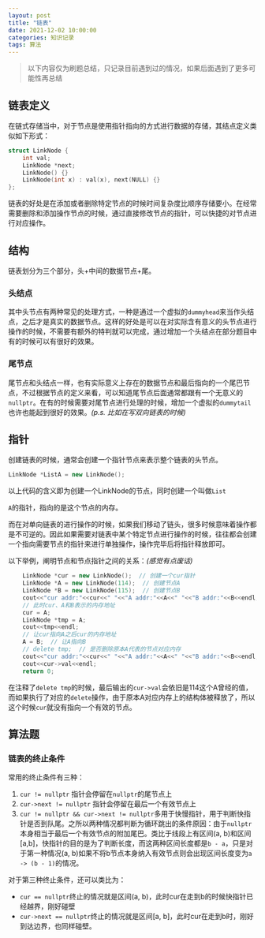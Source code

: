 ```yaml
---
layout: post
title: "链表"
date: 2021-12-02 10:00:00
categories: 知识记录
tags: 算法
---
```


> 以下内容仅为刷题总结，只记录目前遇到过的情况，如果后面遇到了更多可能性再总结

## 链表定义

在链式存储当中，对于节点是使用指针指向的方式进行数据的存储，其结点定义类似如下形式：

```cpp
struct LinkNode {
    int val;
    LinkNode *next;
    LinkNode() {}
    LinkNode(int x) : val(x), next(NULL) {}
};
```

链表的好处是在添加或者删除特定节点的时候时间复杂度比顺序存储要小。在经常需要删除和添加操作节点的时候，通过直接修改节点的指针，可以快捷的对节点进行对应操作。

## 结构

链表划分为三个部分，头+中间的数据节点+尾。

### 头结点

其中头节点有两种常见的处理方式，一种是通过一个虚拟的`dummyhead`来当作头结点，之后才是真实的数据节点。这样的好处是可以在对实际含有意义的头节点进行操作的时候，不需要有额外的特判就可以完成，通过增加一个头结点在部分题目中有的时候可以有很好的效果。

### 尾节点

尾节点和头结点一样，也有实际意义上存在的数据节点和最后指向的一个尾巴节点，不过根据节点的定义来看，可以知道尾节点后面通常都跟有一个无意义的`nullptr`。在有的时候需要对尾节点进行处理的时候，增加一个虚拟的`dummytail`也许也能起到很好的效果。*(p.s. 比如在写双向链表的时候)*

## 指针

创建链表的时候，通常会创建一个指针节点来表示整个链表的头节点。

```cpp
LinkNode *ListA = new LinkNode();
```

以上代码的含义即为创建一个LinkNode的节点，同时创建一个叫做`List`

`A`的指针，指向的是这个节点的内存。

而在对单向链表的进行操作的时候，如果我们移动了链头，很多时候意味着操作都是不可逆的。因此如果需要对链表中某个特定节点进行操作的时候，往往都会创建一个指向需要节点的指针来进行单独操作，操作完毕后将指针释放即可。

以下举例，阐明节点和节点指针之间的关系：*(感觉有点废话)*

```cpp
    LinkNode *cur = new LinkNode();  // 创建一个cur指针
    LinkNode *A = new LinkNode(114);  // 创建节点A
    LinkNode *B = new LinkNode(115);  // 创建节点B
    cout<<"cur addr:"<<cur<<" "<<"A addr:"<<A<<" "<<"B addr:"<<B<<endl;
    // 此时cur、A和B表示的内存地址
    cur = A;
    LinkNode *tmp = A;
    cout<<tmp<<endl;
    // 让cur指向A之后cur的内存地址
    A = B;  // 让A指向B
    // delete tmp;  // 是否删除原本A代表的节点对应内存
    cout<<"cur addr:"<<cur<<" "<<"A addr:"<<A<<" "<<"B addr:"<<B<<endl;
    cout<<cur->val<<endl;
    return 0;
```

在注释了`delete tmp`的时候，最后输出的`cur->val`会依旧是114这个A曾经的值，而如果执行了对应的`delete`操作，由于原本A对应内存上的结构体被释放了，所以这个时候`cur`就没有指向一个有效的节点。

## 算法题

### 链表的终止条件

常用的终止条件有三种：

1. `cur != nullptr` 指针会停留在`nullptr`的尾节点上
2. `cur->next != nullptr` 指针会停留在最后一个有效节点上
3. `cur != nullptr && cur->next != nullptr`多用于快慢指针，用于判断快指针是否到队尾。之所以两种情况都判断为循环跳出的条件原因：由于`nullptr`本身相当于最后一个有效节点的附加尾巴。类比于线段上有区间(a, b)和区间[a,b]，快指针的目的是为了判断长度，而这两种区间长度都是`b - a`，只是对于第一种情况(a, b)如果不将b节点本身纳入有效节点则会出现区间长度变为`a -> (b - 1)`的情况。

对于第三种终止条件，还可以类比为：

* `cur == nullptr`终止的情况就是区间(a, b)，此时cur在走到b的时候快指针已经越界，刚好碰壁
* `cur->next == nullptr`终止的情况就是区间[a, b]，此时cur在走到b时，刚好到达边界，也同样碰壁。
